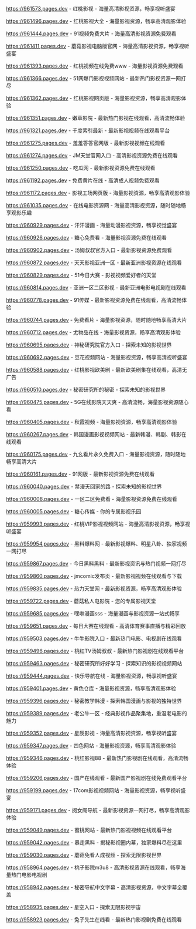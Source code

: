 
https://961573.pages.dev - 红桃影视 - 海量高清影视资源，畅享视听盛宴

https://961496.pages.dev - 红桃影视大全 - 海量影视资源，畅享高清观影体验

https://961444.pages.dev - 91视频免费大片 - 海量高清影视资源免费观看

https://961411.pages.dev - 蘑菇影视电脑版官网 - 海量高清影视资源，畅享视听盛宴

https://961393.pages.dev - 红桃视频在线免费www - 海量影视资源免费观看

https://961366.pages.dev - 51网爆门影视视频网站 - 最新热门影视资源一网打尽

https://961362.pages.dev - 红桃影视网页版 - 海量影视资源，畅享高清观影体验

https://961351.pages.dev - 嫩草影院 - 最新热门影视在线观看，高清流畅体验

https://961321.pages.dev - 千度索引最新 - 最新影视视频在线观看平台

https://961275.pages.dev - 羞羞答答官网版 - 最新影视视频在线观看

https://961274.pages.dev - JM天堂官网入口 - 高清影视资源免费在线观看

https://961250.pages.dev - 吃瓜网 - 最新影视资源免费在线观看

https://961192.pages.dev - 免费黄片在线 - 高清成人视频免费观看

https://961172.pages.dev - 影视工场网页版 - 海量影视资源，畅享高清观影体验

https://961035.pages.dev - 在线电影资源网 - 海量高清影视资源，随时随地畅享观影乐趣

https://960929.pages.dev - 汗汗漫画 - 海量动漫影视资源，畅享视觉盛宴

https://960926.pages.dev - 糖心免费看 - 海量影视资源免费在线观看

https://960902.pages.dev - 汤姆叔叔官方入口 - 最新影视资源免费观看

https://960872.pages.dev - 天天影视亚洲一区 - 最新亚洲影视资源在线观看

https://960829.pages.dev - 51今日大赛 - 影视视频爱好者的天堂

https://960814.pages.dev - 亚洲一区二区影视 - 最新亚洲电影电视剧在线观看

https://960778.pages.dev - 91传媒 - 最新影视资源免费在线观看，高清流畅体验

https://960744.pages.dev - 免费看片 - 海量影视资源，随时随地畅享高清大片

https://960712.pages.dev - 尤物品在线 - 海量影视资源，畅享高清观影体验

https://960695.pages.dev - 神秘研究院官方入口 - 探索未知的影视世界

https://960692.pages.dev - 豆花视频网站 - 海量影视资源，畅享高清视听盛宴

https://960588.pages.dev - 红桃影视欧美剧 - 最新欧美剧集在线观看，高清无广告

https://960510.pages.dev - 秘密研究所的秘密 - 探索未知的影视世界

https://960475.pages.dev - 5G在线影院天天爽 - 高清流畅，海量影视资源随心看

https://960405.pages.dev - 秋霞视频 - 海量影视资源，畅享高清观影体验

https://960267.pages.dev - 韩国漫画影视视频网站 - 最新韩漫、韩剧、韩影在线观看

https://960175.pages.dev - 九幺看片永久免费入口 - 海量影视资源，随时随地畅享高清大片

https://960161.pages.dev - 91网版 - 最新影视资源免费在线观看

https://960040.pages.dev - 禁漫天回家的路 - 探索未知的影视世界

https://960008.pages.dev - 一区二区免费看 - 海量影视资源免费在线观看

https://960005.pages.dev - 糖心传媒 - 你的专属影视乐园

https://959993.pages.dev - 红桃VIP影视视频网站 - 海量高清影视资源，畅享视听盛宴

https://959954.pages.dev - 黑料爆料网 - 最新影视爆料、明星八卦、独家视频一网打尽

https://959867.pages.dev - 今日黑料黑料 - 最新影视资讯与热门视频一网打尽

https://959860.pages.dev - jmcomic发布页 - 最新影视视频在线观看与下载

https://959835.pages.dev - 热力天堂网 - 最新影视资源，畅享高清观影体验

https://959722.pages.dev - 蘑菇私人电影院 - 您的专属影视天堂

https://959685.pages.dev - 嘿咻漫画sss - 海量漫画与影视资源一站式畅享

https://959651.pages.dev - 每日大赛在线观看 - 高清体育赛事直播与精彩回放

https://959503.pages.dev - 牛牛影院入口 - 最新热门电影、电视剧在线观看

https://959496.pages.dev - 桃红TV汤姆叔叔 - 最新热门影视剧在线观看平台

https://959463.pages.dev - 秘密研究所好好学习 - 探索知识的影视视频网站

https://959444.pages.dev - 快乐导航在线 - 海量影视资源，畅享视听盛宴

https://959401.pages.dev - 黄色仓库 - 海量影视资源，畅享高清观影体验

https://959396.pages.dev - 秘密教学韩漫 - 探索韩国漫画与影视的独特世界

https://959389.pages.dev - 老公牛一区 - 经典影视作品聚集地，重温老电影的魅力

https://959352.pages.dev - 星辰影视 - 海量高清影视资源，畅享视听盛宴

https://959347.pages.dev - 四色网站 - 海量影视资源，畅享高清观影体验

https://959346.pages.dev - 桃红影视88 - 最新热门影视剧在线观看，高清流畅体验

https://959206.pages.dev - 国产在线观看 - 最新国产影视剧在线免费观看平台

https://959199.pages.dev - 17com影视视频网站 - 海量影视资源，畅享视听盛宴

https://959171.pages.dev - 阅女阁导航 - 最新影视资源一网打尽，畅享高清观影体验

https://959049.pages.dev - 蜜桃网站 - 最新热门影视视频在线观看平台

https://959042.pages.dev - 暴走黑料 - 揭秘影视圈内幕，独家爆料尽在这里

https://959030.pages.dev - 蘑菇免看人成视频 - 探索无限影视世界

https://958964.pages.dev - 桃子影院m3u8 - 高清影视资源在线观看，畅享海量热门电影电视剧

https://958942.pages.dev - 秘密导航中文字幕 - 高清影视资源，中文字幕全覆盖

https://958935.pages.dev - 星空入口 - 探索无限影视宇宙

https://958923.pages.dev - 兔子先生在线看 - 最新热门影视剧免费在线观看
